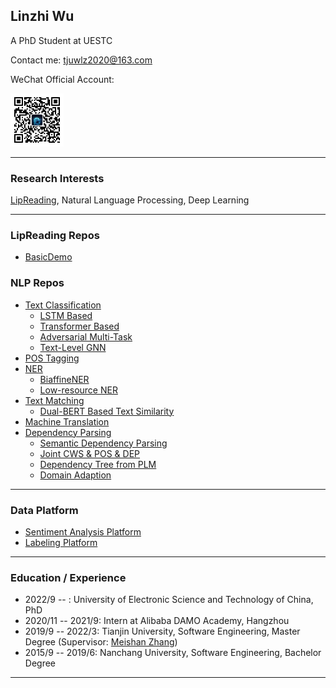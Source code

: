 ## Linzhi Wu  

A PhD Student at UESTC

Contact me: tjuwlz2020@163.com

WeChat Official Account:

<img src='account.jpg' alt='account' width="85">

--- 

### Research Interests
[LipReading](https://www.lipreading.org/beginners-guide-to-lipreading), Natural Language Processing, Deep Learning

---

### LipReading Repos
+ [BasicDemo](https://github.com/LindgeW/DoLipReading)


### NLP Repos
+ [Text Classification](https://github.com/ncuwlz/sentiment-analysis-based-on-attention)
    + [LSTM Based](https://github.com/ncuwlz/Text-Classification)
    + [Transformer Based](https://github.com/ncuwlz/transformer_for_textclassification)
    + [Adversarial Multi-Task](https://github.com/LindgeW/AT4MTL)
    + [Text-Level GNN](https://github.com/LindgeW/TextLevelGNN)
+ [POS Tagging](https://github.com/ncuwlz/POS-Tagging)
+ [NER](https://github.com/ncuwlz/NER)
    + [BiaffineNER](https://github.com/LindgeW/BiaffineNER)
    + [Low-resource NER](https://github.com/LindgeW/MetaAug4NER)
+ [Text Matching](https://github.com/LindgeW/VariantNets-TextMatching)
    + [Dual-BERT Based Text Similarity](https://github.com/LindgeW/DualEncoder4TextSimilarity)
+ [Machine Translation](https://github.com/tjuwlz/MachineTranslation)
+ [Dependency Parsing](https://github.com/tjuwlz/BiaffineParser)
    + [Semantic Dependency Parsing](https://github.com/LindgeW/SemanticDependencyParsing)
    + [Joint CWS & POS & DEP](https://github.com/LindgeW/JointCWPDParser)
    + [Dependency Tree from PLM](https://github.com/LindgeW/PerturbedMasking4DepParsing)
    + [Domain Adaption](https://github.com/LindgeW/DomainAdaption4DependencyParsing)

---

### Data Platform
+ [Sentiment Analysis Platform](https://github.com/tjuwlz/sentiment-analysis-platform)
+ [Labeling Platform](https://github.com/tjuwlz/LabelingPlatform)

---

<!--
### Reports
- [Variant Loss Function to Fix Sample Imbalance](./ideas/variant-loss-function.pdf)
- [Joint Models for Dependency Parsing: A Survey](./ideas/joint_model.pdf)
- [Position is All You Need in Attention](./ideas/direction-and-position-in-attention-model.pdf)
- [Cross-lingual Overview](./ideas/Cross-lingual.pdf)
- [A Brief Introduction to Graph Neural Network](./ideas/GNN-report.pdf)
- [A Survey about GNN Based Sentiment Analysis](./ideas/GNN-survey.pdf)
---
-->


### Education / Experience
- 2022/9 -- : University of Electronic Science and Technology of China, PhD
- 2020/11 -- 2021/9: Intern at Alibaba DAMO Academy, Hangzhou
- 2019/9 -- 2022/3:  Tianjin University, Software Engineering, Master Degree (Supervisor: [Meishan Zhang](https://zhangmeishan.github.io))
- 2015/9 -- 2019/6:  Nanchang University, Software Engineering, Bachelor Degree

--- 

<!--
### Awards and Honors
+ CCL2020 shared task: Humor Computation, 2020 (5/15)
+ The 7th "China Software Cup" College Student Software Design Competition, 2018 (Third Prize)
+ 2018 American Mathematical Contest in Modeling, 2018 (Honorable Mention)
-->

